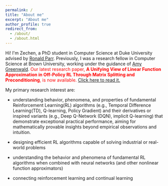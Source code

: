 ```yaml
---
permalink: /
title: "About me"
excerpt: "About me"
author_profile: true
redirect_from: 
  - /about/
  - /about.html
---
```


Hi! I'm Zechen, a PhD student in Computer Science at Duke University advised by [Ronald Parr](https://users.cs.duke.edu/~parr/). Previously, I was  a research fellow in Computer Science at Brown University, working under the guidance of [Amy Greenwald](https://cs.brown.edu/people/faculty/amy/). <span style="color:red">
Our latest research paper, **A Unifying View of Linear Function Approximation in Off-Policy RL Through Matrix Splitting and Preconditioning**, is now available.</span> [Click here to read it.](https://arxiv.org/pdf/2501.01774)

My primary research interest are:

* understanding behavior, phenomena, and properties of fundamental Reinforcement Learning(RL) algorithms (e.g., Temporal Difference Learning(TD), Q-learning, Policy Gradient) and their derivatives or inspired variants (e.g., Deep Q-Network (DQN), implicit Q-learning) that demonstrate exceptional practical performance, aiming for mathematically provable insights beyond empirical observations and intuition.

* designing efficient RL algorithms capable of solving industrial or real-world problems

* understanding the behavior and phenomena of fundamental RL algorithms when combined with neural networks (and other nonlinear function approximators)

* connecting reinforcement learning and continual learning



